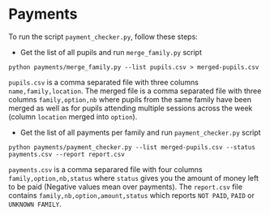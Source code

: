 # Payments

To run the script `payment_checker.py`, follow these steps:

- Get the list of all pupils and run `merge_family.py` script
```
python payments/merge_family.py --list pupils.csv > merged-pupils.csv
```
`pupils.csv` is a comma separated file with three columns `name,family,location`. The merged file is a comma separated file with three columns `family,option,nb` where pupils from the same family have been merged as well as for pupils attending multiple sessions across the week (column `location` merged into `option`).

- Get the list of all payments per family and run `payment_checker.py` script
```
python payments/payment_checker.py --list merged-pupils.csv --status payments.csv --report report.csv
```
`payments.csv` is a comma separared file with four columns `family,option,nb,status` where `status` gives you the amount of money left to be paid (Negative values mean over payments). The `report.csv` file contains `family,nb,option,amount,status` which reports `NOT PAID`, `PAID` or `UNKNOWN FAMILY`.
